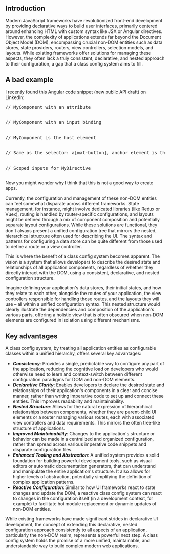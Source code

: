 ## Introduction

Modern JavaScript frameworks have revolutionized front-end development by providing declarative ways to build
user interfaces, primarily centered around enhancing HTML with custom syntax like JSX or Angular directives.
However, the complexity of applications extends far beyond the Document Object Model (DOM), encompassing crucial 
non-DOM entities such as data stores, state providers, routers, view controllers, selection models, and layouts.
While existing frameworks offer solutions for managing these aspects, they often lack a truly consistent, declarative,
and nested approach to their configuration, a gap that a class config system aims to fill.

## A bad example
I recently found this Angular code snippet (new public API draft) on LinkedIn:

<pre data-code-readonly>
// MyComponent with an attribute
<MyComponent myAttribute="someValue" />

// MyComponent with an input binding
<MyComponent [myInput]="mySignal()" />

// MyComponent is the host element
<MyComponent @MyDirective />

// Same as the selector: a[mat-button], anchor element is the host element
<MatButton:a></MatButton:a>

// Scoped inputs for MyDirective
<MyComponent @MyDirective(input1="someString" [input2]="mySignal()") />
</pre>

Now you might wonder why I think that this is not a good way to create apps.

Currently, the configuration and management of these non-DOM entities can feel somewhat disparate across different
frameworks. State management, for instance, might involve dedicated libraries (like Redux or Vuex), routing is
handled by router-specific configurations, and layouts might be defined through a mix of component composition and
potentially separate layout configurations. While these solutions are functional, they don't always present a
unified configuration tree that mirrors the nested, hierarchical structure often used for describing the UI.
The syntax and patterns for configuring a data store can be quite different from those used to define a route or
a view controller.

This is where the benefit of a class config system becomes apparent. The vision is a system that allows developers
to describe the desired state and relationships of all application components, regardless of whether they directly
interact with the DOM, using a consistent, declarative, and nested configuration structure.

Imagine defining your application's data stores, their initial states, and how they relate to each other, alongside
the routes of your application, the view controllers responsible for handling those routes, and the layouts they will
use – all within a unified configuration syntax. This nested structure would clearly illustrate the dependencies and
composition of the application's various parts, offering a holistic view that is often obscured when non-DOM elements
are configured in isolation using different mechanisms.

## Key advantages
A class config system, by treating all application entities as configurable classes within a unified hierarchy,
offers several key advantages:

* ***Consistency***: Provides a single, predictable way to configure any part of the application, reducing the cognitive load on developers who would otherwise need to learn and context-switch between different configuration paradigms for DOM and non-DOM elements.
* ***Declarative Clarity***: Enables developers to declare the desired state and relationships of their application's components in a clear and concise manner, rather than writing imperative code to set up and connect these entities. This improves readability and maintainability.
* ***Nested Structure***: Allows for the natural expression of hierarchical relationships between components, whether they are parent-child UI elements or a router managing various routes, each with associated view controllers and data requirements. This mirrors the often tree-like structure of applications.
* ***Improved Maintainability***: Changes to the application's structure or behavior can be made in a centralized and organized configuration, rather than spread across various imperative code snippets and disparate configuration files.
* ***Enhanced Tooling and Abstraction***: A unified system provides a solid foundation for building powerful development tools, such as visual editors or automatic documentation generators, that can understand and manipulate the entire application's structure. It also allows for higher levels of abstraction, potentially simplifying the definition of complex application patterns.
* ***Reactive Configuration***: Similar to how UI frameworks react to state changes and update the DOM, a reactive class config system can react to changes in the configuration itself (in a development context, for example) to facilitate hot module replacement or dynamic updates of non-DOM entities.

While existing frameworks have made significant strides in declarative UI development, the concept of extending this
declarative, nested configuration approach consistently to all aspects of an application, particularly the non-DOM realm,
represents a powerful next step. A class config system holds the promise of a more unified, maintainable, and
understandable way to build complex modern web applications.
